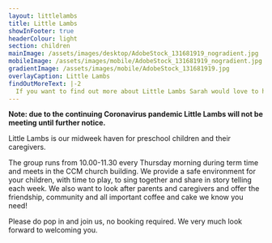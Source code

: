 ```yaml
---
layout: littlelambs
title: Little Lambs
showInFooter: true
headerColour: light
section: children
mainImage: /assets/images/desktop/AdobeStock_131681919_nogradient.jpg
mobileImage: /assets/images/mobile/AdobeStock_131681919_nogradient.jpg
gradientImage: /assets/images/mobile/AdobeStock_131681919.jpg
overlayCaption: Little Lambs
findOutMoreText: |-2
  If you want to find out more about Little Lambs Sarah would love to hear from you.
---
```

**Note: due to the continuing Coronavirus pandemic Little Lambs will not be meeting until further notice.**

Little Lambs is our midweek haven for preschool children and their caregivers.

The group runs from 10.00-11.30 every Thursday morning during term time and meets in the CCM church building. We provide a safe environment for your children, with time to play, to sing together and share in story telling each week. We also want to look after parents and caregivers and offer the friendship, community and all important coffee and cake we know you need!

Please do pop in and join us, no booking required. We very much look forward to welcoming you.
